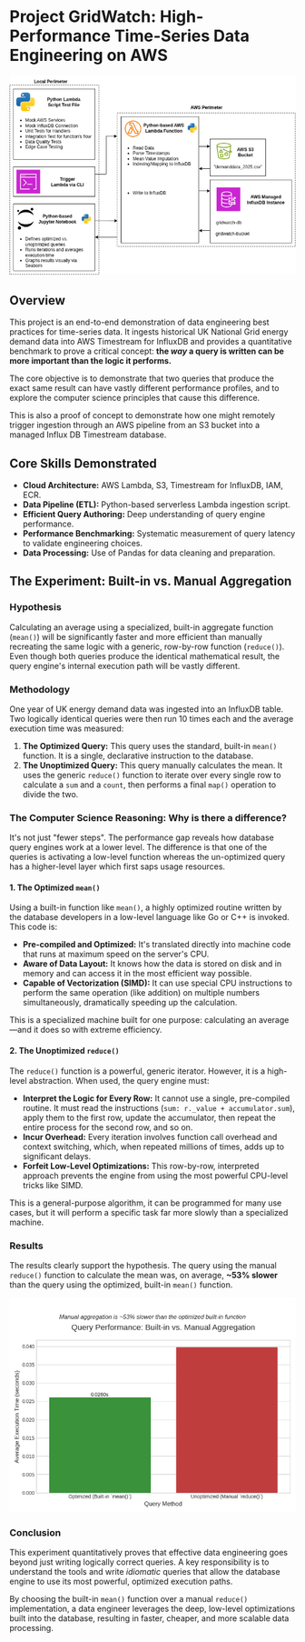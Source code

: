 # Project GridWatch: High-Performance Time-Series Data Engineering on AWS

![Architecture Diagram](gridwatch_timestream_architecture.png)

## Overview

This project is an end-to-end demonstration of data engineering best practices for time-series data. It ingests historical UK National Grid energy demand data into AWS Timestream for InfluxDB and provides a quantitative benchmark to prove a critical concept: **the *way* a query is written can be more important than the logic it performs.**

The core objective is to demonstrate that two queries that produce the exact same result can have vastly different performance profiles, and to explore the computer science principles that cause this difference.

This is also a proof of concept to demonstrate how one might remotely trigger ingestion through an AWS pipeline from an S3 bucket into a managed Influx DB Timestream database.

## Core Skills Demonstrated

-   **Cloud Architecture:** AWS Lambda, S3, Timestream for InfluxDB, IAM, ECR.
-   **Data Pipeline (ETL):** Python-based serverless Lambda ingestion script.
-   **Efficient Query Authoring:** Deep understanding of query engine performance.
-   **Performance Benchmarking:** Systematic measurement of query latency to validate engineering choices.
-   **Data Processing:** Use of Pandas for data cleaning and preparation.

## The Experiment: Built-in vs. Manual Aggregation

### Hypothesis

Calculating an average using a specialized, built-in aggregate function (`mean()`) will be significantly faster and more efficient than manually recreating the same logic with a generic, row-by-row function (`reduce()`). Even though both queries produce the identical mathematical result, the query engine's internal execution path will be vastly different.

### Methodology

One year of UK energy demand data was ingested into an InfluxDB table. Two logically identical queries were then run 10 times each and the average execution time was measured:

1.  **The Optimized Query:** This query uses the standard, built-in `mean()` function. It is a single, declarative instruction to the database.
2.  **The Unoptimized Query:** This query manually calculates the mean. It uses the generic `reduce()` function to iterate over every single row to calculate a `sum` and a `count`, then performs a final `map()` operation to divide the two.

### The Computer Science Reasoning: Why is there a difference?

It's not just "fewer steps". The performance gap reveals how database query engines work at a lower level. The difference is that one of the queries is activating a low-level function whereas the un-optimized query has a higher-level layer which first saps usage resources.

#### 1. The Optimized `mean()`

Using a built-in function like `mean()`, a highly optimized routine written by the database developers in a low-level language like Go or C++ is invoked. This code is:
* **Pre-compiled and Optimized:** It's translated directly into machine code that runs at maximum speed on the server's CPU.
* **Aware of Data Layout:** It knows how the data is stored on disk and in memory and can access it in the most efficient way possible.
* **Capable of Vectorization (SIMD):** It can use special CPU instructions to perform the same operation (like addition) on multiple numbers simultaneously, dramatically speeding up the calculation.

This is a specialized machine built for one purpose: calculating an average—and it does so with extreme efficiency.

#### 2. The Unoptimized `reduce()`

The `reduce()` function is a powerful, generic iterator. However, it is a high-level abstraction. When used, the query engine must:
* **Interpret the Logic for Every Row:** It cannot use a single, pre-compiled routine. It must read the instructions (`sum: r._value + accumulator.sum`), apply them to the first row, update the accumulator, then repeat the entire process for the second row, and so on.
* **Incur Overhead:** Every iteration involves function call overhead and context switching, which, when repeated millions of times, adds up to significant delays.
* **Forfeit Low-Level Optimizations:** This row-by-row, interpreted approach prevents the engine from using the most powerful CPU-level tricks like SIMD.

This is a general-purpose algorithm, it can be programmed for many use cases, but it will perform a specific task far more slowly than a specialized machine.

### Results

The results clearly support the hypothesis. The query using the manual `reduce()` function to calculate the mean was, on average, **~53% slower** than the query using the optimized, built-in `mean()` function.

![Benchmark Results Chart](benchmark_results.png)

### Conclusion

This experiment quantitatively proves that effective data engineering goes beyond just writing logically correct queries. A key responsibility is to understand the tools and write *idiomatic* queries that allow the database engine to use its most powerful, optimized execution paths.

By choosing the built-in `mean()` function over a manual `reduce()` implementation, a data engineer leverages the deep, low-level optimizations built into the database, resulting in faster, cheaper, and more scalable data processing.

